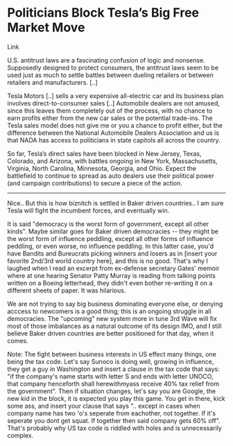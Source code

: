 # Politicians Block Tesla’s Big Free Market Move

Link

U.S. antitrust laws are a fascinating confusion of logic and nonsense. Supposedly designed to protect consumers, the antitrust laws seem to be used just as much to settle battles between dueling retailers or between retailers and manufacturers. [..]

Tesla Motors [..] sells a very expensive all-electric car and its business plan involves direct-to-consumer sales [..] Automobile dealers are not amused, since this leaves them completely out of the process, with no chance to earn profits either from the new car sales or the potential trade-ins. The Tesla sales model does not give me or you a chance to profit either, but the difference between the National Automobile Dealers Association and us is that NADA has access to politicians in state capitols all across the country.

So far, Tesla’s direct sales have been blocked in New Jersey, Texas, Colorado, and Arizona, with battles ongoing in New York, Massachusetts, Virginia, North Carolina, Minnesota, Georgia, and Ohio. Expect the battlefield to continue to spread as auto dealers use their political power (and campaign contributions) to secure a piece of the action.

---

Nice.. But this is how biznitch is settled in Baker driven countries.. I am sure Tesla will fight the incumbent forces, and eventually win.

It is said "democracy is the worst form of government, except all other kinds". Maybe similar goes for Baker driven democracies -- they might be the worst form of influence peddling, except all other forms of influence peddling, or even worse, no influence peddling. In this latter case, you'd have Bandits and Bureucrats picking winners and losers as in [insert your favorite 2nd/3rd world country here], and this is no good. That's why I laughed when I read an excerpt from ex-defense secretary Gates' memoir where at one hearing Senator Patty Murray is reading from talking points written on a Boeing letterhead, they didn't even bother re-writing it on a different sheets of paper. It was hilarious.

We are not trying to say big business dominating everyone else, or denying acccess to newcomers is a good thing; this is an ongoing struggle in all democracies. The "upcoming" new system more in tune 3rd Wave will fix most of those imbalances as a natural outcome of its design IMO, and I still believe Baker driven countries are better positioned for that day, when it comes.

Note: The fight between business interests in US effect many things, one being the tax code. Let's say Sunoco is doing well, growing in influence, they get a guy in Washington and insert a clause in the tax code that says: "if the company's name starts with letter S and ends with letter UNOCO, that company henceforth shall herewithmyass receive 40% tax relief from the government". Then if situation changes, let's say you are Google, the new kid in the block, it is expected you play this game. You get in there, kick some ass, and insert your clause that says ".. except in cases when company name has two 'o's seperate from eachother, not together. If it's seperate you dont get squat. If together then said company gets 60% off". That's probably why US tax code is riddled with holes and is unnecessarily complex.
